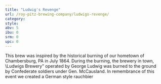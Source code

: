 ```yaml
---
title: "Ludwig's Revenge"
url: /roy-pitz-brewing-company/ludwigs-revenge/
category: 
style: 
abv: 5
ibu: 0
srm: 0
upc: 0
---
```

This brew was inspired by the historical burning of our hometown of Chambersburg, PA in July 1864. During the burning, the brewery in town, \Ludwigs Brewery\" operated by George Ludwig was burned to the ground by Confederate soldiers under Gen. McCausland. In remembrance of this event we created a German style rauchbier
